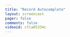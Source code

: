 ```yaml
---
title: "Record Autocomplete"
layout: screencast 
pager: false
comments: false
videoid: cfca85334c
---
```

